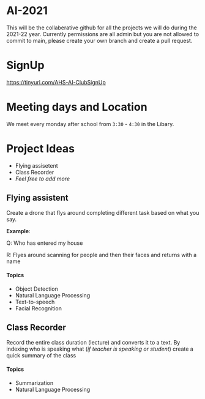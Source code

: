 # AI-2021

This will be the collaberative github for all the projects we will do during the 2021-22 year. Currently permissions are all admin but you are not allowed to commit to main, please create your own branch and create a pull request. 

# SignUp
https://tinyurl.com/AHS-AI-ClubSignUp
# Meeting days and Location
We meet every monday after school from `3:30` - `4:30` in the Libary. 

# Project Ideas
- Flying assisetent
- Class Recorder
- *Feel free to add more*

## Flying assistent

Create a drone that flys around completing different task based on what you say. 

**Example**: 

Q: Who has entered my house

R: Flyes around scanning for people and then their faces and returns with a name
#### Topics
- Object Detection
- Natural Language Processing
- Text-to-speech
- Facial Recognition

## Class Recorder

Record the entire class duration (lecture) and converts it to a text. By indexing who is speaking what (*if teacher is speaking or student*) create a quick summary of the class

#### Topics
- Summarization
- Natural Language Processing